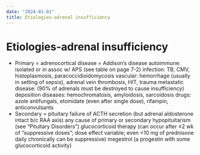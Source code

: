 ```yaml
---
date: "2024-01-01"
title: Etiologies-adrenal insufficiency
---
```



# Etiologies-adrenal insufficiency

- Primary = adrenocortical disease = Addison’s disease
  autoimmune: isolated or in assoc w/ APS (see table on page 7-2)
  infection: TB, CMV, histoplasmosis, paracoccidioidomycosis
  vascular: hemorrhage (usually in setting of sepsis), adrenal vein thrombosis, HIT, trauma
  metastatic disease: (90% of adrenals must be destroyed to cause insufficiency)
  deposition diseases: hemochromatosis, amyloidosis, sarcoidosis
  drugs: azole antifungals, etomidate (even after single dose), rifampin, anticonvulsants
- Secondary = pituitary failure of ACTH secretion (but adrenal aldosterone intact b/c RAA axis) any cause of primary or secondary hypopituitarism (see “Pituitary Disorders”)
  glucocorticoid therapy (can occur after ≤2 wk of “suppressive doses”; dose effect variable; even <10 mg of prednisone daily chronically can be suppressive)
  megestrol (a progestin with some glucocorticoid activity)
